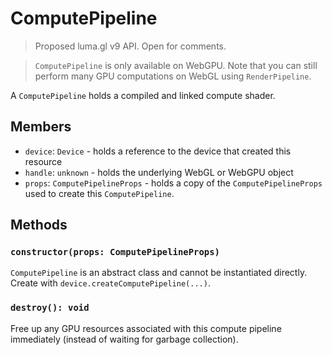 # ComputePipeline

> Proposed luma.gl v9 API. Open for comments.

> `ComputePipeline` is only available on WebGPU. Note that you can still perform
> many GPU computations on WebGL using `RenderPipeline`.

A `ComputePipeline` holds a compiled and linked compute shader.

## Members

- `device`: `Device` - holds a reference to the device that created this resource
- `handle`: `unknown` - holds the underlying WebGL or WebGPU object
- `props`: `ComputePipelineProps` - holds a copy of the `ComputePipelineProps` used to create this `ComputePipeline`.

## Methods

### `constructor(props: ComputePipelineProps)`

`ComputePipeline` is an abstract class and cannot be instantiated directly. Create with `device.createComputePipeline(...)`.

### `destroy(): void`

Free up any GPU resources associated with this compute pipeline immediately (instead of waiting for garbage collection).
